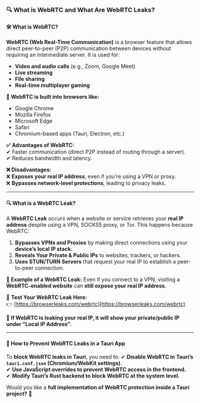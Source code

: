 ### **🔍 What is WebRTC and What Are WebRTC Leaks?**

#### **🛠 What is WebRTC?**
**WebRTC (Web Real-Time Communication)** is a browser feature that allows direct peer-to-peer (P2P) communication between devices without requiring an intermediate server. It is used for:
- **Video and audio calls** (e.g., Zoom, Google Meet)
- **Live streaming**
- **File sharing**
- **Real-time multiplayer gaming**

**🔗 WebRTC is built into browsers like:**  
- Google Chrome  
- Mozilla Firefox  
- Microsoft Edge  
- Safari  
- Chromium-based apps (Tauri, Electron, etc.)

**✅ Advantages of WebRTC:**  
✔ Faster communication (direct P2P instead of routing through a server).  
✔ Reduces bandwidth and latency.  

**❌ Disadvantages:**  
❌ **Exposes your real IP address**, even if you're using a VPN or proxy.  
❌ **Bypasses network-level protections**, leading to privacy leaks.  

---

#### **🔍 What is a WebRTC Leak?**
A **WebRTC Leak** occurs when a website or service retrieves your **real IP address** despite using a VPN, SOCKS5 proxy, or Tor. This happens because WebRTC:
1. **Bypasses VPNs and Proxies** by making direct connections using your **device’s local IP stack**.
2. **Reveals Your Private & Public IPs** to websites, trackers, or hackers.
3. **Uses STUN/TURN Servers** that request your real IP to establish a peer-to-peer connection.

**📢 Example of a WebRTC Leak:**
Even if you connect to a VPN, visiting a **WebRTC-enabled website** can **still expose your real IP address**.

🔗 **Test Your WebRTC Leak Here:**  
👉 [https://browserleaks.com/webrtc](https://browserleaks.com/webrtc)

**🛑 If WebRTC is leaking your real IP, it will show your private/public IP under "Local IP Address".**  

---

#### **📌 How to Prevent WebRTC Leaks in a Tauri App**
To **block WebRTC leaks in Tauri**, you need to:
✔ **Disable WebRTC in Tauri’s `tauri.conf.json` (Chromium/WebKit settings).**  
✔ **Use JavaScript overrides to prevent WebRTC access in the frontend.**  
✔ **Modify Tauri’s Rust backend to block WebRTC at the system level.**  

Would you like a **full implementation of WebRTC protection inside a Tauri project?** 🚀
